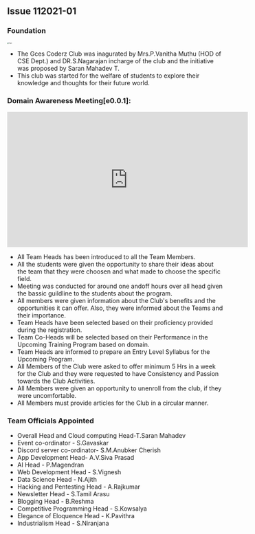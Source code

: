 ## Issue 112021-01

### Foundation

<img src="https://i.imgur.com/qUnp4gs.jpg" alt="logo" style="zoom: 25%;" />

- The Gces Coderz Club was inagurated by Mrs.P.Vanitha Muthu (HOD of CSE Dept.) and DR.S.Nagarajan incharge of the club and the initiative was proposed by Saran Mahadev T.
- This club was started for the welfare of students to explore their knowledge and thoughts for their future world.

### Domain Awareness Meeting[e0.0.1]:

<iframe width="560" height="315" src="https://www.youtube.com/embed/dXFoIZOPOXo" title="YouTube video player" frameborder="0" allow="accelerometer; autoplay; clipboard-write; encrypted-media; gyroscope; picture-in-picture" allowfullscreen></iframe>


- All Team Heads has been introduced to all the Team Members.
- All the students were given the opportunity to share their ideas about the team that they were choosen and what made to choose the specific field.
- Meeting was conducted for around one andoff hours over all head given the bassic guildline to the students about the program.
- All members were given information about the Club's benefits and the opportunities it can offer. Also, they were informed about the Teams and their importance. 
- Team Heads have been selected based on their proficiency provided during the registration.
- Team Co-Heads will be selected based on their Performance in the Upcoming Training Program based on domain.
-	Team Heads are informed to prepare an Entry Level Syllabus for the Upcoming Program.
-	All Members of the Club were asked to offer minimum 5 Hrs in a week for the Club and they were requested to have Consistency and Passion towards the Club Activities.
-	All Members were given an opportunity to unenroll from the club, if they were uncomfortable.
-	All Members must provide articles for the Club in a circular manner.

### Team Officials Appointed

- Overall Head and Cloud computing Head-T.Saran Mahadev
- Event co-ordinator - S.Gavaskar
- Discord server co-ordinator- S.M.Anubker Cherish
- App Development Head- A.V.Siva Prasad
- AI Head - P.Magendran
- Web Development Head - S.Vignesh
- Data Science Head - N.Ajith
- Hacking and Pentesting Head - A.Rajkumar
- Newsletter Head - S.Tamil Arasu
- Blogging Head - B.Reshma
- Competitive Programming Head - S.Kowsalya
- Elegance of Eloquence  Head - K.Pavithra
- Industrialism Head - S.Niranjana





